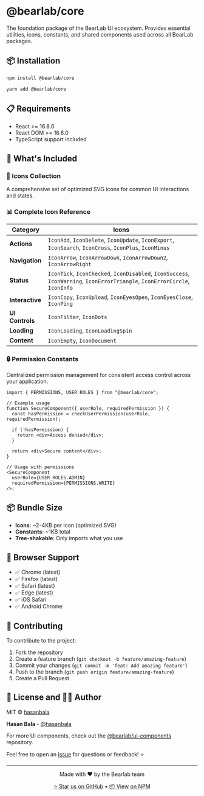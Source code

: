 # @bearlab/core

The foundation package of the BearLab UI ecosystem. Provides essential utilities, icons, constants, and shared components used across all BearLab packages.

## 📦 Installation

```bash
npm install @bearlab/core
```

```bash
yarn add @bearlab/core
```

## 📋 Requirements

- React >= 16.8.0
- React DOM >= 16.8.0
- TypeScript support included

## 🎯 What's Included

### 🎨 Icons Collection

A comprehensive set of optimized SVG icons for common UI interactions and states.

### 📊 Complete Icon Reference

| Category        | Icons                                                                                                                       |
| --------------- | --------------------------------------------------------------------------------------------------------------------------- |
| **Actions**     | `IconAdd`, `IconDelete`, `IconUpdate`, `IconExport`, `IconSearch`, `IconCross`, `IconPlus`, `IconMinus`                     |
| **Navigation**  | `IconArrow`, `IconArrowDown`, `IconArrowDown2`, `IconArrowRight`                                                            |
| **Status**      | `IconTick`, `IconChecked`, `IconDisabled`, `IconSuccess`, `IconWarning`, `IconErrorTriangle`, `IconErrorCircle`, `IconInfo` |
| **Interactive** | `IconCopy`, `IconUpload`, `IconEyesOpen`, `IconEyesClose`, `IconPing`                                                       |
| **UI Controls** | `IconFilter`, `IconDots`                                                                                                    |
| **Loading**     | `IconLoading`, `IconLoadingSpin`                                                                                            |
| **Content**     | `IconEmpty`, `IconDocument`                                                                                                 |

### 🔒 Permission Constants

Centralized permission management for consistent access control across your application.

```tsx
import { PERMISSIONS, USER_ROLES } from "@bearlab/core";

// Example usage
function SecureComponent({ userRole, requiredPermission }) {
  const hasPermission = checkUserPermission(userRole, requiredPermission);

  if (!hasPermission) {
    return <div>Access denied</div>;
  }

  return <div>Secure content</div>;
}

// Usage with permissions
<SecureComponent
  userRole={USER_ROLES.ADMIN}
  requiredPermission={PERMISSIONS.WRITE}
/>;
```

## 📦 Bundle Size

- **Icons**: ~2-4KB per icon (optimized SVG)
- **Constants**: ~1KB total
- **Tree-shakable**: Only imports what you use

## 🛜 Browser Support

- ✅ Chrome (latest)
- ✅ Firefox (latest)
- ✅ Safari (latest)
- ✅ Edge (latest)
- ✅ iOS Safari
- ✅ Android Chrome

## 🤝 Contributing

To contribute to the project:

1. Fork the repository
2. Create a feature branch (`git checkout -b feature/amazing-feature`)
3. Commit your changes (`git commit -m 'feat: Add amazing feature'`)
4. Push to the branch (`git push origin feature/amazing-feature`)
5. Create a Pull Request

## 📄 License and 👨‍💻 Author

MIT © [hasanbala](https://github.com/hasanbala)

**Hasan Bala** - [@hasanbala](https://github.com/hasanbala)

For more UI components, check out the [@bearlab/ui-components](https://github.com/hasanbala/ui-components) repository.

Feel free to open an [issue](https://github.com/hasanbala/ui-components/issues) for questions or feedback! ⭐

---

<div align="center">
  <p>Made with ❤️ by the Bearlab team</p>
  <p>
    <a href="https://github.com/hasanbala/ui-components">⭐ Star us on GitHub</a> •
    <a href="https://www.npmjs.com/package/@bearlab/core">📦 View on NPM</a>
  </p>
</div>
